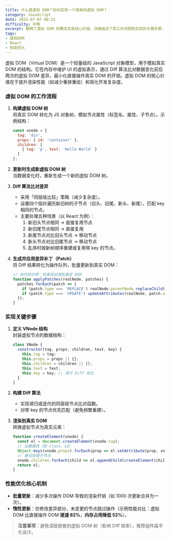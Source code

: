 ```yaml
---
title: 什么是虚拟 DOM？如何实现一个简单的虚拟 DOM？
category: JavaScript
date: 2025-07-07 00:21
difficulty: 中等
excerpt: 解释了虚拟 DOM 的概念及其核心价值，详细描述了其工作流程和实现的关键步骤，并探讨了性能优化的核心机制。
tags:
- 虚拟DOM
- React
- 性能优化
---
```

虚拟 DOM（Virtual DOM）是一个轻量级的 JavaScript 对象模型，用于模拟真实 DOM 的结构。它在内存中维护 UI 的虚拟表示，通过 Diff 算法比对数据变化前后两次的虚拟 DOM 差异，最小化直接操作真实 DOM 的开销。虚拟 DOM 的核心价值在于提升渲染性能（如减少重排重绘）和简化开发复杂度。

### 虚拟 DOM 的工作流程

1. **构建虚拟 DOM 树**  
   将真实 DOM 转化为 JS 对象树，模拟节点属性（标签名、属性、子节点）。示例结构：
   ```javascript
   const vnode = {
     tag: 'div',
     props: { id: 'container' },
     children: [
       { tag: 'p', text: 'Hello World' }
     ]
   };
   ```

2. **更新时生成新虚拟 DOM 树**  
   当数据变化时，重新生成一个新的虚拟 DOM 树。

3. **Diff 算法比对差异**  
   - 采用「同层级比较」策略（减少复杂度）。  
   - 设置四个指针遍历新旧树的子节点（旧头、旧尾、新头、新尾），匹配 key 相同的节点。  
   - 主要处理五种场景（以 React 为例）：  
     1. 新旧头节点相同 → 直接复用节点  
     2. 新旧尾节点相同 → 直接复用  
     3. 新尾节点对比旧头节点 → 移动节点  
     4. 新头节点对比旧尾节点 → 移动节点  
     5. 乱序时按新树顺序重建或复用带 key 的节点。

4. **生成并应用差异补丁（Patch）**  
   将 Diff 结果转化为操作队列，批量更新到真实 DOM：
   ```javascript
   // 伪代码示例：将差异应用到真实 DOM
   function applyPatches(realNode, patches) {
     patches.forEach(patch => {
       if (patch.type === 'REPLACE') realNode.parentNode.replaceChild(createElement(patch.newNode), realNode);
       if (patch.type === 'UPDATE') updateAttributes(realNode, patch.attributes);
     });
   }
   ```

### 实现关键步骤

1. **定义 VNode 结构**  
   封装虚拟节点的数据结构：
   ```javascript
   class VNode {
     constructor(tag, props, children, text, key) {
       this.tag = tag;
       this.props = props || {};
       this.children = children || [];
       this.text = text;
       this.key = key; // 用于 Diff 优化
     }
   }
   ```

2. **构建 Diff 算法**  
   - 实现递归或迭代的同层级节点比对函数。  
   - 对带 key 的节点优先匹配（避免频繁重建）。

3. **渲染到真实 DOM**  
   转换虚拟节点为真实元素：
   ```javascript
   function createElement(vnode) {
     const el = document.createElement(vnode.tag);
     // 设置属性（如 class、id）
     Object.keys(vnode.props).forEach(prop => el.setAttribute(prop, vnode.props[prop]));
     // 递归处理子节点
     vnode.children.forEach(child => el.appendChild(createElement(child)));
     return el;
   }
   ```

### 性能优化核心机制

- **批量更新**：减少多次操作 DOM 导致的渲染开销（如 1000 次更新合并为一次）。  
- **惰性更新**：仅修改差异部分，未变更的节点跳过操作（示例性能对比：虚拟 DOM 比直接操作 DOM **提速 82%**，**内存占用降低 52%**）。  

> **注意事项**：避免深层嵌套的虚拟 DOM 树（影响 Diff 效率），推荐组件扁平化设计。
